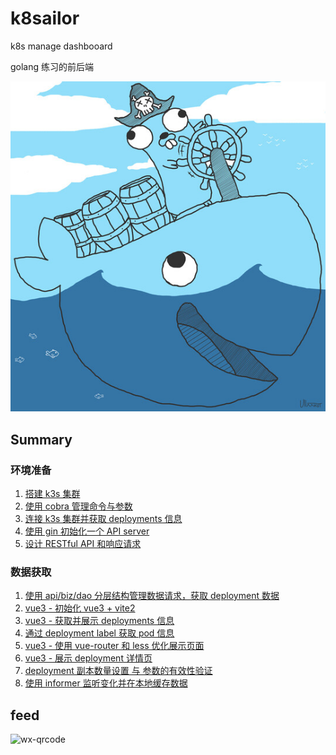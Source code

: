 # k8sailor

k8s manage dashbooard

golang 练习的前后端

![](/docs/assets/img/gopher-pirate-medium.jpg)

## Summary

### 环境准备

1. [搭建 k3s 集群](/docs/01-install-k3s-cluster.md)
2. [使用 cobra 管理命令与参数](/docs/02-design-cobra-command.md)
3. [连接 k3s 集群并获取 deployments 信息](/docs/03-connect-cluster.md)
4. [使用 gin 初始化一个 API server](/docs/04-init-httpserver.md)
5. [设计 RESTful API 和响应请求](/docs/05-design-restful-api-and-response-data.md)

### 数据获取

1. [使用 api/biz/dao 分层结构管理数据请求，获取 deployment 数据](/docs/06-get-all-deployments.md)
2. [vue3 - 初始化 vue3 + vite2](/docs/07-initial-vue3-vite2.md)
3. [vue3 - 获取并展示 deployments 信息](/docs/08-fetch-and-display-deployments.md)
4. [通过 deployment label 获取 pod 信息](/docs/09-get-pods-by-deployment-label.md)
5. [vue3 - 使用 vue-router 和 less 优化展示页面](/docs/10-vue-router-and-less.md)
6. [vue3 - 展示 deployment 详情页](/docs/11-display-deployment-detail.md)
7. [deployment 副本数量设置 与 参数的有效性验证](/docs/12-deployment-scale-and-params-validate.md)
8. [使用 informer 监听变化并在本地缓存数据](./docs/13-k8s-informer.md)

## feed

![wx-qrcode](https://tangx.in/assets/images/wx-qrcode.png)


